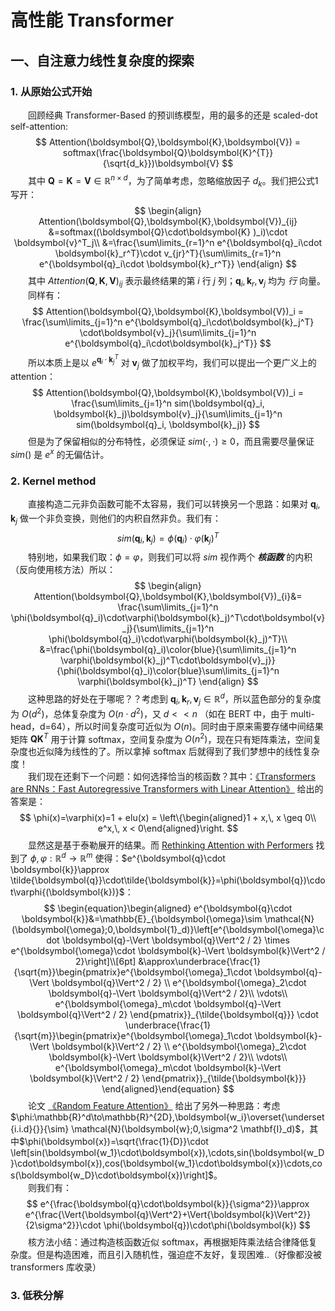 # 高性能 Transformer
## 一、自注意力线性复杂度的探索
### 1. 从原始公式开始
&emsp;&emsp;回顾经典 Transformer-Based 的预训练模型，用的最多的还是  scaled-dot self-attention:  
$$
Attention(\boldsymbol{Q},\boldsymbol{K},\boldsymbol{V}) = softmax(\frac{\boldsymbol{Q}\boldsymbol{K}^{T}}{\sqrt{d_k}})\boldsymbol{V}
$$
&emsp;&emsp;其中 $\boldsymbol{Q}=\boldsymbol{K}=\boldsymbol{V}\in\mathbb{R}^{n\times d}$，为了简单考虑，忽略缩放因子 $d_k$。我们把公式1写开：  
$$
\begin{align}
Attention(\boldsymbol{Q},\boldsymbol{K},\boldsymbol{V})_{ij} &=softmax((\boldsymbol{Q}\cdot\boldsymbol{K}
)_i)\cdot \boldsymbol{v}^T_j\\
&=\frac{\sum\limits_{r=1}^n e^{\boldsymbol{q}_i\cdot \boldsymbol{k}_r^T}\cdot v_{jr}^T}{\sum\limits_{r=1}^n e^{\boldsymbol{q}_i\cdot \boldsymbol{k}_r^T}}
\end{align}
$$
&emsp;&emsp;其中 $Attention(\boldsymbol{Q},\boldsymbol{K},\boldsymbol{V})_{ij}$ 表示最终结果的第 $i$ 行 $j$ 列；$\boldsymbol{q}_i, \boldsymbol{k}_r,\boldsymbol{v}_j$ 均为 *行* 向量。  
&emsp;&emsp;同样有：  
$$
Attention(\boldsymbol{Q},\boldsymbol{K},\boldsymbol{V})_i = \frac{\sum\limits_{j=1}^n e^{\boldsymbol{q}_i\cdot\boldsymbol{k}_j^T} \cdot\boldsymbol{v}_j}{\sum\limits_{j=1}^n e^{\boldsymbol{q}_i\cdot\boldsymbol{k}_j^T}}
$$
&emsp;&emsp;所以本质上是以 $e^{\boldsymbol{q}_i\cdot\boldsymbol{k}_j^T}$ 对 $\boldsymbol{v}_j$ 做了加权平均，我们可以提出一个更广义上的 attention：  
$$
Attention(\boldsymbol{Q},\boldsymbol{K},\boldsymbol{V})_i = \frac{\sum\limits_{j=1}^n sim(\boldsymbol{q}_i, \boldsymbol{k}_j)\boldsymbol{v}_j}{\sum\limits_{j=1}^n sim(\boldsymbol{q}_i, \boldsymbol{k}_j)}
$$
&emsp;&emsp;但是为了保留相似的分布特性，必须保证 $sim(\cdot,\cdot)\geq 0$，而且需要尽量保证 $sim()$ 是 $e^x$ 的无偏估计。  

### 2. Kernel method
&emsp;&emsp;直接构造二元非负函数可能不太容易，我们可以转换另一个思路：如果对 $\boldsymbol{q}_i,\boldsymbol{k}_j$ 做一个非负变换，则他们的内积自然非负。我们有：  
$$
sim(\boldsymbol{q}_i, \boldsymbol{k}_j) = \phi(\boldsymbol{q}_i)\cdot\varphi(\boldsymbol{k}_j)^T
$$
&emsp;&emsp;特别地，如果我们取：$\phi = \varphi$，则我们可以将 $sim$ 视作两个 ***核函数*** 的内积（反向使用核方法）所以：  
$$
\begin{align}
Attention(\boldsymbol{Q},\boldsymbol{K},\boldsymbol{V})_{i}&=
\frac{\sum\limits_{j=1}^n \phi(\boldsymbol{q}_i)\cdot\varphi(\boldsymbol{k}_j)^T\cdot\boldsymbol{v}_j}{\sum\limits_{j=1}^n \phi(\boldsymbol{q}_i)\cdot\varphi(\boldsymbol{k}_j)^T}\\
&=\frac{\phi(\boldsymbol{q}_i)\color{blue}{\sum\limits_{j=1}^n \varphi(\boldsymbol{k}_j)^T\cdot\boldsymbol{v}_j}}{\phi(\boldsymbol{q}_i)\color{blue}\sum\limits_{j=1}^n \varphi(\boldsymbol{k}_j)^T}
\end{align}
$$
&emsp;&emsp;这种思路的好处在于哪呢？？考虑到 $\boldsymbol{q}_i, \boldsymbol{k}_r,\boldsymbol{v}_j\in \mathbb{R}^d$，所以蓝色部分的复杂度为 $O(d^2)$，总体复杂度为 $O(n\cdot d^2)$，又 $d<<n$ （如在 BERT 中，由于 multi-head，d=64），所以时间复杂度可近似为 $O(n)$。同时由于原来需要存储中间结果矩阵 $\boldsymbol{Q}\boldsymbol{K}^{T}$ 用于计算 softmax，空间复杂度为 $O(n^2)$，现在只有矩阵乘法，空间复杂度也近似降为线性的了。所以拿掉 softmax 后就得到了我们梦想中的线性复杂度！  
&emsp;&emsp;我们现在还剩下一个问题：如何选择恰当的核函数？其中：[《Transformers are RNNs：Fast Autoregressive Transformers with Linear Attention》](https://github.com/HJHGJGHHG/NLPPapers/blob/main/PLM/Computational%20Efficiency/Efficient%20Model%20Architectures/Transformer%20to%20RNN/Transformers%20are%20RNNs%EF%BC%9AFast%20Autoregressive%20Transformers%20with%20Linear%20Attention.pdf) 给出的答案是：  
$$
\phi(x)=\varphi(x)=1 + elu(x) = \left\{\begin{aligned}1 + x,\, x \geq 0\\ e^x,\, x < 0\end{aligned}\right.
$$
&emsp;&emsp;显然这是基于泰勒展开的结果。而 [Rethinking Attention with Performers](https://arxiv.org/pdf/2009.14794.pdf) 找到了 $\phi,\varphi:\mathbb{R}^d \to\mathbb{R}^m$ 使得：$e^{\boldsymbol{q}\cdot \boldsymbol{k}}\approx \tilde{\boldsymbol{q}}\cdot\tilde{\boldsymbol{k}}=\phi(\boldsymbol{q})\cdot\varphi{(\boldsymbol{k})}$：  
$$
\begin{equation}\begin{aligned} 
e^{\boldsymbol{q}\cdot \boldsymbol{k}}&=\mathbb{E}_{\boldsymbol{\omega}\sim \mathcal{N}(\boldsymbol{\omega};0,\boldsymbol{1}_d)}\left[e^{\boldsymbol{\omega}\cdot \boldsymbol{q}-\Vert \boldsymbol{q}\Vert^2 / 2} \times e^{\boldsymbol{\omega}\cdot \boldsymbol{k}-\Vert \boldsymbol{k}\Vert^2 / 2}\right]\\[6pt] 
&\approx\underbrace{\frac{1}{\sqrt{m}}\begin{pmatrix}e^{\boldsymbol{\omega}_1\cdot \boldsymbol{q}-\Vert \boldsymbol{q}\Vert^2 / 2} \\ 
e^{\boldsymbol{\omega}_2\cdot \boldsymbol{q}-\Vert \boldsymbol{q}\Vert^2 / 2}\\ 
\vdots\\ 
e^{\boldsymbol{\omega}_m\cdot \boldsymbol{q}-\Vert \boldsymbol{q}\Vert^2 / 2} \end{pmatrix}}_{\tilde{\boldsymbol{q}}} 
\cdot  \underbrace{\frac{1}{\sqrt{m}}\begin{pmatrix}e^{\boldsymbol{\omega}_1\cdot \boldsymbol{k}-\Vert \boldsymbol{k}\Vert^2 / 2} \\ 
e^{\boldsymbol{\omega}_2\cdot \boldsymbol{k}-\Vert \boldsymbol{k}\Vert^2 / 2}\\ 
\vdots\\ 
e^{\boldsymbol{\omega}_m\cdot \boldsymbol{k}-\Vert \boldsymbol{k}\Vert^2 / 2} \end{pmatrix}}_{\tilde{\boldsymbol{k}}} 
\end{aligned}\end{equation}
$$
&emsp;&emsp;论文 [《Random Feature Attention》](https://arxiv.org/pdf/2103.02143.pdf) 给出了另外一种思路：考虑 $\phi:\mathbb{R}^d\to\mathbb{R}^{2D},\boldsymbol{w_i}\overset{\underset{i.i.d}{}}{\sim} \mathcal{N}(\boldsymbol{w};0,\sigma^2 \mathbf{I}_d)$，其中$\phi(\boldsymbol{x})=\sqrt{\frac{1}{D}}\cdot \left[sin(\boldsymbol{w_1}\cdot\boldsymbol{x}),\cdots,sin(\boldsymbol{w_D}\cdot\boldsymbol{x}),cos(\boldsymbol{w_1}\cdot\boldsymbol{x})\cdots,cos(\boldsymbol{w_D}\cdot\boldsymbol{x})\right]$。  
&emsp;&emsp;则我们有：  
$$
e^{\frac{\boldsymbol{q}\cdot\boldsymbol{k}}{\sigma^2}}\approx e^{\frac{\Vert{\boldsymbol{q}\Vert^2}+\Vert{\boldsymbol{k}\Vert^2}}{2\sigma^2}}\cdot \phi(\boldsymbol{q})\cdot\phi(\boldsymbol{k})
$$
&emsp;&emsp;核方法小结：通过构造核函数近似 softmax，再根据矩阵乘法结合律降低复杂度。但是构造困难，而且引入随机性，强迫症不友好，复现困难..（好像都没被 transformers 库收录）  

### 3. 低秩分解